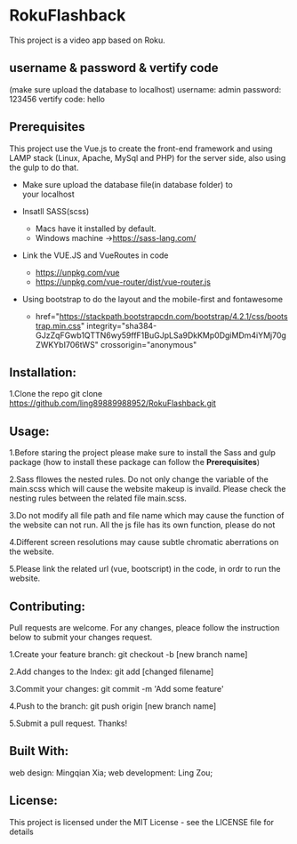 # RokuFlashback

This project is a video app based on Roku. 

## username & password & vertify code
(make sure upload the database to localhost)
username: admin
password: 123456
vertify code: hello

## Prerequisites
This project use the Vue.js to create the front-end framework and using LAMP stack (Linux, Apache, MySql and PHP) for the server side, also using the gulp to do that.

- Make sure upload the database file(in database folder) to    
  your localhost 


- Insatll SASS(scss) 
    - Macs have it installed by default.
    - Windows machine ->https://sass-lang.com/
- Link the VUE.JS and VueRoutes in code
    - https://unpkg.com/vue
    - https://unpkg.com/vue-router/dist/vue-router.js
- Using bootstrap to do the layout and the mobile-first and fontawesome
    - href="https://stackpath.bootstrapcdn.com/bootstrap/4.2.1/css/bootstrap.min.css"
    integrity="sha384-GJzZqFGwb1QTTN6wy59ffF1BuGJpLSa9DkKMp0DgiMDm4iYMj70gZWKYbI706tWS" crossorigin="anonymous"
   

## Installation:

1.Clone the repo
    git clone https://github.com/ling89889988952/RokuFlashback.git

## Usage:

1.Before staring the project please make sure to install the Sass and gulp package (how to install these package can follow the **Prerequisites**)

2.Sass fllowes the nested rules. Do not only change the variable of the main.scss which will cause the website makeup is invaild. Please check the nesting rules between the related file main.scss.

3.Do not modify all file path and file name which may cause the function of the website can not run. All the js file has its own function, please do not 

4.Different screen resolutions may cause subtle chromatic aberrations on the website.

5.Please link the related url (vue, bootscript) in the code, in ordr to run the website.




## Contributing:

Pull requests are welcome. For any changes, pleace follow the instruction below to submit your changes request.

1.Create your feature branch: git checkout -b [new branch name]

2.Add changes to the Index: git add [changed filename]

3.Commit your changes: git commit -m 'Add some feature'

4.Push to the branch: git push origin [new branch name]

5.Submit a pull request. Thanks!

## Built With:

web design: Mingqian Xia;
web development: Ling Zou;


## License:

This project is licensed under the MIT License - see the LICENSE file for details






